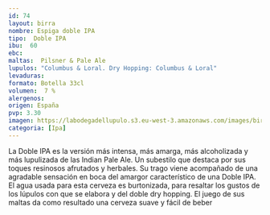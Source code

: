 ```yaml
--- 
id: 74
layout: birra
nombre: Espiga doble IPA
tipo:  Doble IPA
ibu:  60
ebc:
maltas:  Pilsner & Pale Ale
lupulos: "Columbus & Loral. Dry Hopping: Columbus & Loral"
levaduras: 
formato: Botella 33cl
volumen:  7 %
alergenos: 
origen: España
pvp: 3.30
imagen: https://labodegadellupulo.s3.eu-west-3.amazonaws.com/images/birras/espigaipa.jpg
categoria: [Ipa]
---
```

La Doble IPA es la versión más intensa, más amarga, más alcoholizada y más lupulizada de las Indian Pale Ale. Un subestilo que destaca por sus toques resinosos afrutados y herbales. Su trago viene acompañado de una agradable sensación en boca del amargor característico de una Doble IPA. El agua usada para esta cerveza es burtonizada, para resaltar los gustos de los lúpulos con que se elabora y del doble dry hopping. El juego de sus maltas da como resultado una cerveza suave y fácil de beber















